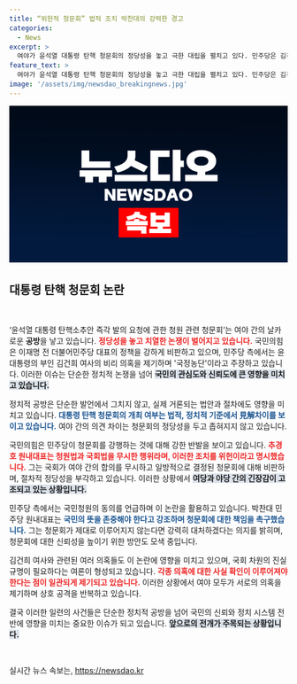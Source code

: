 ```yaml
---
title: “위헌적 청문회” 법적 조치 박찬대의 강력한 경고
categories:
  - News
excerpt: >
  여야가 윤석열 대통령 탄핵 청문회의 정당성을 놓고 극한 대립을 펼치고 있다. 민주당은 김건희 여사의 각종 비리 의혹을 언급하며 국정농단으로 몰아붙이는 반면, 국민의힘은 청문회 자체가 위법이라고 반격하고 있다. 이 격돌의 끝은 어디일까?
feature_text: >
  여야가 윤석열 대통령 탄핵 청문회의 정당성을 놓고 극한 대립을 펼치고 있다. 민주당은 김건희 여사의 각종 비리 의혹을 언급하며 국정농단으로 몰아붙이는 반면, 국민의힘은 청문회 자체가 위법이라고 반격하고 있다. 이 격돌의 끝은 어디일까?
image: '/assets/img/newsdao_breakingnews.jpg'
---
```


<p><img src="/assets/img/newsdao_breakingnews.jpg" alt="ontimetimes 속보" /></p>

<h2 data-ke-size="size26">대통령 탄핵 청문회 논란</h2>

<p data-ke-size="size16">&nbsp;</p>

<p>‘윤석열 대통령 탄핵소추안 즉각 발의 요청에 관한 청원 관련 청문회’는 여야 간의 날카로운 <b>공방</b>을 낳고 있습니다. <b><span style="color: #ee2323;">정당성을 놓고 치열한 논쟁이 벌어지고 있습니다.</span></b> 국민의힘은 이재명 전 더불어민주당 대표의 정책을 강하게 비판하고 있으며, 민주당 측에서는 윤 대통령의 부인 김건희 여사의 비리 의혹을 제기하며 '국정농단'이라고 주장하고 있습니다. 이러한 이슈는 단순한 정치적 논쟁을 넘어 <b><span style="background-color: #21538527;">국민의 관심도와 신뢰도에 큰 영향을 미치고 있습니다.</span></b></p>

<p>정치적 공방은 단순한 발언에서 그치지 않고, 실제 거론되는 법안과 절차에도 영향을 미치고 있습니다. <b><span style="color: #1a5490;">대통령 탄핵 청문회의 개최 여부는 법적, 정치적 기준에서 見解차이를 보이고 있습니다.</span></b> 여야 간의 의견 차이는 청문회의 정당성을 두고 좁혀지지 않고 있습니다. </p>

<p>국민의힘은 민주당이 청문회를 강행하는 것에 대해 강한 반발을 보이고 있습니다. <b><span style="color: #ee2323;">추경호 원내대표는 청원법과 국회법을 무시한 행위라며, 이러한 조치를 위헌이라고 명시했습니다.</span></b> 그는 국회가 여야 간의 합의를 무시하고 일방적으로 결정된 청문회에 대해 비판하며, 절차적 정당성을 부각하고 있습니다. 이러한 상황에서 <b><span style="background-color: #21538527;">여당과 야당 간의 긴장감이 고조되고 있는 상황입니다.</span></b></p>

<p>민주당 측에서는 국민청원의 동의를 언급하며 이 논란을 활용하고 있습니다. 박찬대 민주당 원내대표는 <b><span style="color: #1a5490;">국민의 뜻을 존중해야 한다고 강조하며 청문회에 대한 책임을 촉구했습니다.</span></b> 그는 청문회가 제대로 이루어지지 않는다면 강력히 대처하겠다는 의지를 밝히며, 청문회에 대한 신뢰성을 높이기 위한 방안도 모색 중입니다. </p>

<p>김건희 여사와 관련된 여러 의혹들도 이 논란에 영향을 미치고 있으며, 국회 차원의 진실 규명이 필요하다는 여론이 형성되고 있습니다. <b><span style="color: #ee2323;">각종 의혹에 대한 사실 확인이 이루어져야 한다는 점이 일관되게 제기되고 있습니다.</span></b> 이러한 상황에서 여야 모두가 서로의 의혹을 제기하며 상호 공격을 반복하고 있습니다. </p>

<p>결국 이러한 일련의 사건들은 단순한 정치적 공방을 넘어 국민의 신뢰와 정치 시스템 전반에 영향을 미치는 중요한 이슈가 되고 있습니다. <b><span style="background-color: #21538527;">앞으로의 전개가 주목되는 상황입니다.</span></b> </p>

<p data-ke-size="size16">&nbsp;</p>
실시간 뉴스 속보는, <a href="https://newsdao.kr" rel="dofollow">https://newsdao.kr</a>


